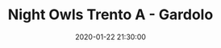 ---
title: Night Owls Trento A - Gardolo
date: 2020-01-22 21:30:00
squadra-a: Bc Gardolo
punteggio-a: 
squadra-b: Night Owls Trento A
punteggio-b: 
partite/squadra: promozione-19-20
luogo: PalaBocchi
categoria: promozione
---
